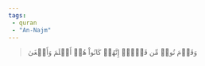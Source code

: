 ```yaml
---
tags: 
 - quran 
 - "An-Najm"
---
```


> وَقَوۡمَ نُوحٖ مِّن قَبۡلُۖ إِنَّهُمۡ كَانُواْ هُمۡ أَظۡلَمَ وَأَطۡغَىٰ
